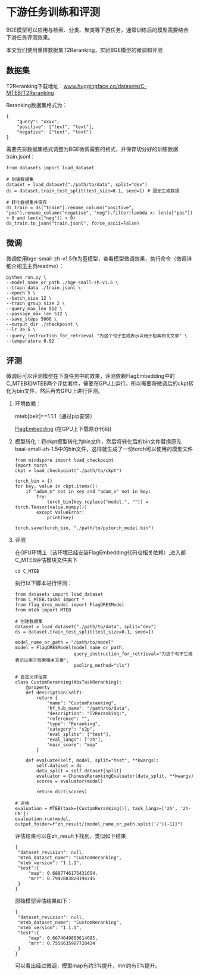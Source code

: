 # 下游任务训练和评测



BGE模型可以应用与检索、分类、聚类等下游任务，通常训练后的模型需要结合下游任务评测效果。

本文我们使用重排数据集T2Reranking，实验BGE模型的微调和评测



## 数据集

T2Reranking下载地址：www.huggingface.co/datasets/C-MTEB/T2Reranking

Reranking数据集格式为：

```
{
	"query": "xxxx",
	"positive": ["text", "text"],
	"negative": ["text", "text"]
}
```

需要先将数据集格式调整为BGE微调需要的格式，并保存切分好的训练数据train.jsonl：

```
from datasets import load_dataset

# 创建数据集
dataset = load_dataset("./path/to/data", split="dev")
ds = dataset.train_test_split(test_size=0.1, seed=1) # 固定生成数据

# 转化数据集并保存
ds_train = ds["train"].rename_column("positive", "pos").rename_column("negative", "neg").filter(lambda x: len(x["pos"]) > 0 and len(x["neg"]) > 0)
ds_train.to_json("train.jsonl", force_ascii=False)
```



## 微调

微调使用bge-small-zh-v1.5作为基模型，查看模型微调效果，执行命令（微调详细介绍见主页readme）：

```
python run.py \
--model_name_or_path ./bge-small-zh-v1.5 \
--train_data ./train.jsonl \
--epoch 5 \
--batch_size 12 \
--train_group_size 2 \
--query_max_len 512 \
--passage_max_len 512 \
--save_steps 5000 \
--output_dir ./checkpoint \
--lr 3e-5 \
--query_instruction_for_retrieval "为这个句子生成表示以用于检索相关文章" \
--temperature 0.02
```



## 评测

微调后可以评测模型在下游任务中的效果，评测依赖FlagEmbedding中的C_MTEB和MTEB两个评估套件，需要在GPU上运行。所以需要将微调后的ckpt转化为bin文件，然后再去GPU上进行评测。

1. 环境依赖：

   mteb[beir]==1.1.1（通过pip安装）

   [FlagEmbedding](https://github.com/FlagOpen/FlagEmbedding) (在GPU上下载原仓代码)

   

2. 模型转化：将ckpt模型转化为bin文件，然后将转化后的bin文件替换原先baai-small-zh-1.5中的bin文件，这样就生成了一份torch可以使用的模型文件

   ```
   from mindspore import load_checkpoint
   import torch
   ckpt = load_checkpoint("./path/to/ckpt")
   
   torch_bin = {}
   for key, value in ckpt.items():
       if "adam_m" not in key and "adam_v" not in key:
           try:
               torch_bin[key.replace("model.", "")] = torch.Tensor(value.numpy())
           except ValueError:
               print(key)
   
   torch.save(torch_bin, "./path/to/pytorch_model.bin")
   ```

   

3. 评测

   在GPU环境上（该环境已经安装FlagEmbedding代码仓相关依赖）,进入都C_MTEB评估模块文件夹下

   ```
   cd C_MTEB
   ```

   执行以下脚本进行评测：

   ```
   from datasets import load_dataset
   from C_MTEB.tasks import *
   from flag_dres_model import FlagDRESModel
   from mteb import MTEB
   
   # 创建数据集
   dataset = load_dataset("./path/to/data", split="dev")
   ds = dataset.train_test_split(test_size=0.1, seed=1)
   
   model_name_or_path = "/path/to/model"
   model = FlagDRESModel(model_name_or_path,
                         query_instruction_for_retrieval="为这个句子生成表示以用于检索相关文章",
                         pooling_method="cls")
   
   # 自定义评估类
   class CustomReranking(AbsTaskReranking):
       @property
       def description(self):
           return {
               "name": "CustomReranking",
               "hf_hub_name": "/path/to/data",
               "description": "T2Reranking:",
               "reference": "",
               "type": "Reranking",
               "category": "s2p",
               "eval_splits": ["test"],
               "eval_langs": ["zh"],
               "main_score": "map"
           }
   
       def evaluate(self, model, split="test", **kwargs):
           self.dataset = ds
           data_split = self.dataset[split]
           evaluator = ChineseRerankingEvaluator(data_split, **kwargs)
           scores = evaluator(model)
   
           return dict(scores)
   
   # 评估
   evaluation = MTEB(task=[CustomReranking()], task_langs=['zh', 'zh-CN'])
   evaluation.run(model, output_folder=f"zh_result/{model_name_or_path.split('/')[-1]}")
   ```

   评估结果可以在zh_result下找到，类似如下结果

   ```
   {
   	"dataset_revision": null,
   	"mteb_dataset_name": "CustomReranking",
   	"mteb_version": "1.1.1",
   	"test":{
   		"map": 0.6887746175431654,
   		"mrr": 0.7942883820194745
   	}
   }
   ```

   原始模型评估结果如下：

   ```
   {
   	"dataset_revision": null,
   	"mteb_dataset_name": "CustomReranking",
   	"mteb_version": "1.1.1",
   	"test":{
   		"map": 0.6674649850614085,
   		"mrr": 0.7556635987728424
   	}
   }
   ```

   可以看出经过微调，模型map有约3%提升，mrr约有5%提升。